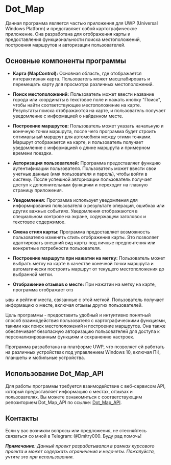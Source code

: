 # Dot_Map

Данная программа является частью приложения для UWP (Universal Windows Platform) и представляет собой картографическое приложение. Она разработана для отображения карты и предоставления функциональности поиска местоположений, построения маршрутов и авторизации пользователей.

## Основные компоненты программы

- **Карта (MapControl):** Основная область, где отображается интерактивная карта. Пользователь может масштабировать и перемещать карту для просмотра различных местоположений.

- **Поиск местоположений:** Пользователь может ввести название города или координаты в текстовое поле и нажать кнопку "Поиск", чтобы найти соответствующее местоположение на карте. Результаты поиска отображаются на карте, и пользователь получает уведомление с информацией о найденном месте.

- **Построение маршрутов:** Пользователь может указать начальную и конечную точки маршрута, после чего программа будет строить оптимальный маршрут для автомобиля между этими точками. Маршрут отображается на карте, и пользователь получает уведомление с информацией о длине маршрута и примерном времени поездки.

- **Авторизация пользователей:** Программа предоставляет функцию аутентификации пользователя. Пользователь может ввести свои учетные данные (имя пользователя и пароль), чтобы войти в систему. После успешной авторизации пользователь получает доступ к дополнительным функциям и переходит на главную страницу приложения.

- **Уведомления:** Программа использует уведомления для информирования пользователя о результате операций, ошибках или других важных событиях. Уведомления отображаются в специальном контроле на экране, содержащем заголовок и текстовое содержимое.

- **Смена стиля карты:** Программа предоставляет возможность пользователю изменять стиль отображения карты. Это позволяет адаптировать внешний вид карты под личные предпочтения или конкретные потребности пользователя.

- **Построение маршрута при нажатии на метку:** Пользователь может выбрать метку на карте в качестве конечной точки маршрута и автоматически построить маршрут от текущего местоположения до выбранной метки.

- **Отображение отзывов о месте:** При нажатии на метку на карте, программа отображает отз

ывы и рейтинг места, связанные с этой меткой. Пользователь получает информацию о месте, включая отзывы других пользователей.

Цель программы - предоставить удобный и интуитивно понятный способ взаимодействия пользователя с картографическими функциями, такими как поиск местоположений и построение маршрутов. Она также обеспечивает безопасную авторизацию пользователей для доступа к персонализированным функциям и сохранению настроек.

Программа разработана на платформе UWP, что позволяет ей работать на различных устройствах под управлением Windows 10, включая ПК, планшеты и мобильные устройства.

## Использование Dot_Map_API

Для работы программы требуется взаимодействие с веб-сервисом API, который предоставляет информацию о местах, отзывах и пользователях. Вы можете ознакомиться с соответствующим репозиторием Dot_Map_API по ссылке: [Dot_Map_API](https://github.com/Dm1tR0N/Dot_Map_API).

## Контакты

Если у вас возникли вопросы или предложения, не стесняйтесь связаться со мной в Telegram: @Dmitry000. Буду рад помочь!

***Примечание**: Данный проект разрабатывался в рамках курсового проекта и может содержать ограничения и недочеты. Пожалуйста, учтите это при использовании.*
